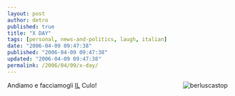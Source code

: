 ```yaml
---
layout: post
author: detro
published: true
title: "X DAY"
tags: [personal, news-and-politics, laugh, italian]
date: "2006-04-09 09:47:38"
published: "2006-04-09 09:47:38"
updated: "2006-04-09 09:47:38"
permalink: /2006/04/09/x-day/
---
```


<img src="http://www.dominiehosting.com/images/clipart/berlusconi_stop.jpg" alt="berluscastop" align="right" />
Andiamo e facciamogli <a href="http://blog.neminis.org/oggi-e-il-giorno.xhtml">IL</a> Culo!
